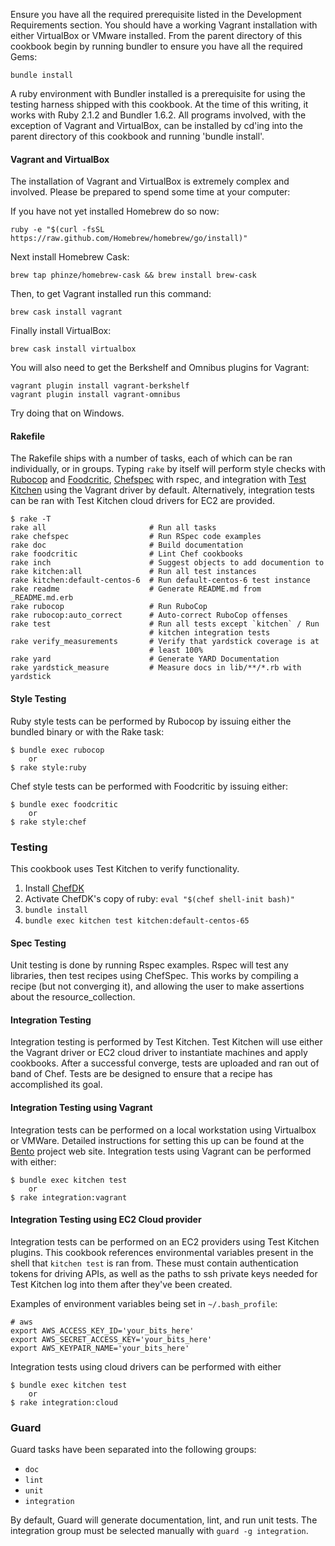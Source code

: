 
Ensure you have all the required prerequisite listed in the Development
Requirements section. You should have a working Vagrant installation with either
VirtualBox or VMware installed. From the parent directory of this cookbook begin
by running bundler to ensure you have all the required Gems:

    bundle install

A ruby environment with Bundler installed is a prerequisite for using the
testing harness shipped with this cookbook. At the time of this writing, it
works with Ruby 2.1.2 and Bundler 1.6.2. All programs involved, with the
exception of Vagrant and VirtualBox, can be installed by cd'ing into the parent
directory of this cookbook and running 'bundle install'.

#### Vagrant and VirtualBox

The installation of Vagrant and VirtualBox is extremely complex and involved.
Please be prepared to spend some time at your computer:

If you have not yet installed Homebrew do so now:

    ruby -e "$(curl -fsSL https://raw.github.com/Homebrew/homebrew/go/install)"

Next install Homebrew Cask:

    brew tap phinze/homebrew-cask && brew install brew-cask

Then, to get Vagrant installed run this command:

    brew cask install vagrant

Finally install VirtualBox:

    brew cask install virtualbox

You will also need to get the Berkshelf and Omnibus plugins for Vagrant:

    vagrant plugin install vagrant-berkshelf
    vagrant plugin install vagrant-omnibus

Try doing that on Windows.

#### Rakefile

The Rakefile ships with a number of tasks, each of which can be ran
individually, or in groups. Typing `rake` by itself will perform style checks
with [Rubocop](https://github.com/bbatsov/rubocop) and
[Foodcritic](http://www.foodcritic.io),
[Chefspec](http://sethvargo.github.io/chefspec/) with rspec, and integration
with [Test Kitchen](http://kitchen.ci) using the Vagrant driver by default.
Alternatively, integration tests can be ran with Test Kitchen cloud drivers for
EC2 are provided.

    $ rake -T
    rake all                       # Run all tasks
    rake chefspec                  # Run RSpec code examples
    rake doc                       # Build documentation
    rake foodcritic                # Lint Chef cookbooks
    rake inch                      # Suggest objects to add documention to
    rake kitchen:all               # Run all test instances
    rake kitchen:default-centos-6  # Run default-centos-6 test instance
    rake readme                    # Generate README.md from _README.md.erb
    rake rubocop                   # Run RuboCop
    rake rubocop:auto_correct      # Auto-correct RuboCop offenses
    rake test                      # Run all tests except `kitchen` / Run
                                   # kitchen integration tests
    rake verify_measurements       # Verify that yardstick coverage is at
                                   # least 100%
    rake yard                      # Generate YARD Documentation
    rake yardstick_measure         # Measure docs in lib/**/*.rb with yardstick

#### Style Testing

Ruby style tests can be performed by Rubocop by issuing either the bundled
binary or with the Rake task:

    $ bundle exec rubocop
        or
    $ rake style:ruby

Chef style tests can be performed with Foodcritic by issuing either:

    $ bundle exec foodcritic
        or
    $ rake style:chef

### Testing

This cookbook uses Test Kitchen to verify functionality.

 1. Install [ChefDK](http://downloads.getchef.com/chef-dk/)
 2. Activate ChefDK's copy of ruby: `eval "$(chef shell-init bash)"`
 3. `bundle install`
 4. `bundle exec kitchen test kitchen:default-centos-65`

#### Spec Testing

Unit testing is done by running Rspec examples. Rspec will test any libraries,
then test recipes using ChefSpec. This works by compiling a recipe (but not
converging it), and allowing the user to make assertions about the
resource_collection.

#### Integration Testing

Integration testing is performed by Test Kitchen. Test Kitchen will use either
the Vagrant driver or EC2 cloud driver to instantiate machines and apply
cookbooks. After a successful converge, tests are uploaded and ran out of band
of Chef. Tests are be designed to
ensure that a recipe has accomplished its goal.

#### Integration Testing using Vagrant

Integration tests can be performed on a local workstation using Virtualbox or
VMWare. Detailed instructions for setting this up can be found at the
[Bento](https://github.com/opscode/bento) project web site. Integration tests
using Vagrant can be performed with either:

    $ bundle exec kitchen test
        or
    $ rake integration:vagrant

#### Integration Testing using EC2 Cloud provider

Integration tests can be performed on an EC2 providers using Test Kitchen
plugins. This cookbook references environmental variables present in the shell
that `kitchen test` is ran from. These must contain authentication tokens for
driving APIs, as well as the paths to ssh private keys needed for Test Kitchen
log into them after they've been created.

Examples of environment variables being set in `~/.bash_profile`:

    # aws
    export AWS_ACCESS_KEY_ID='your_bits_here'
    export AWS_SECRET_ACCESS_KEY='your_bits_here'
    export AWS_KEYPAIR_NAME='your_bits_here'

Integration tests using cloud drivers can be performed with either

    $ bundle exec kitchen test
        or
    $ rake integration:cloud

### Guard

Guard tasks have been separated into the following groups:

 - `doc`
 - `lint`
 - `unit`
 - `integration`

By default, Guard will generate documentation, lint, and run unit tests.
The integration group must be selected manually with `guard -g integration`.

